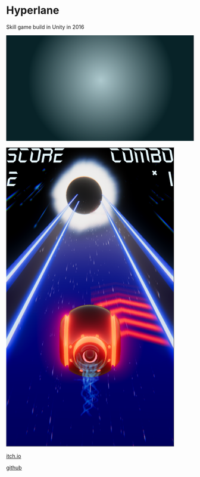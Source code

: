 # Hyperlane

Skill game build in Unity in 2016

![logo](./Assets/Sprites/whalefallBG2.png)

![screenshot](./screenshot.png)

[itch.io](https://m6freeman.itch.io/hyperlane)

[github](https://github.com/m6freeman/Hyperlane)
